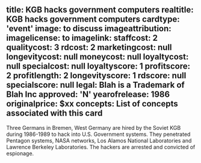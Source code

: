 title: KGB hacks government computers
realtitle: KGB hacks government computers
cardtype: 'event'
image: to discuss
imageattribution: 
imagelicense: to
imagelink: 
staffcost: 2
qualitycost: 3
rdcost: 2
marketingcost: null
longevitycost: null
moneycost: null
loyaltycost: null
specialcost: null
loyaltyscore: 1
profitscore: 2
profitlength: 2
longevityscore: 1
rdscore: null
specialscore: null
legal: Blah is a Trademark of Blah Inc
approved: 'N'
yearofrelease: 1986
originalprice: $xx
concepts: List of concepts associated with this card
---

Three Germans in Bremen, West Germany are hired by the Soviet KGB during 1986-1989 to hack into U.S. Government systems. They penetrated Pentagon systems, NASA networks, Los Alamos National Laboratories and Lawrence Berkeley Laboratories. The hackers are arrested and convicted of espionage.
